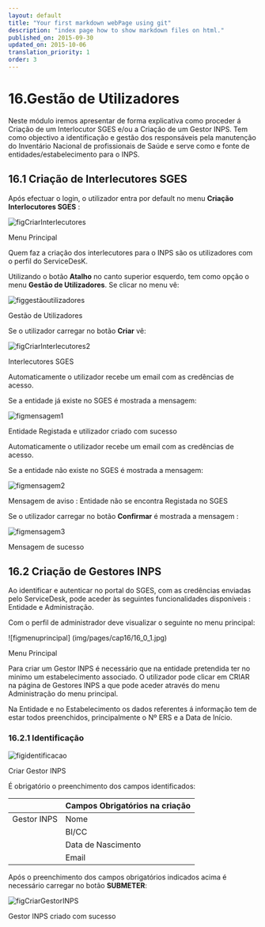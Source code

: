 ```yaml
---
layout: default
title: "Your first markdown webPage using git"
description: "index page how to show markdown files on html."
published_on: 2015-09-30
updated_on: 2015-10-06
translation_priority: 1
order: 3
---
```

<p></p>
<p id="GestãodeUtilizadores"></p>

# 16.Gestão de Utilizadores

Neste módulo iremos apresentar de forma explicativa como proceder á Criação de um Interlocutor SGES e/ou a Criação de um Gestor INPS.
Tem como objectivo a identificação e gestão dos responsáveis pela manutenção do Inventário Nacional de profissionais de Saúde e serve como e fonte de entidades/estabelecimento para o INPS.

## 16.1 Criação de Interlecutores SGES 


Após efectuar o login, o utilizador entra por default no menu **Criação Interlocutores SGES** :

![figCriarInterlecutores](img/pages/cap16/16_1_0.jpg)

<p class="caption" id="figCriarInterlecutores"> Menu Principal </p>

Quem faz a criação dos interlecutores para o INPS são os utilizadores com o perfil do ServiceDesK.
 
Utilizando o botão **Atalho** no canto superior esquerdo, tem como opção o menu **Gestão de Utilizadores**. Se clicar no menu vê:

![figgestãoutilizadores](img/pages/cap16/16_1_1.jpg)

<p class="caption" id="figgestãoutilizadores"> Gestão de Utilizadores </p>

 Se o utilizador carregar no botão **Criar**  vê:
 
 ![figCriarInterlecutores2](img/pages/cap16/16_1_2.jpg)
 
 <p class="caption" id="figCriarInterlecutores2"> Interlecutores SGES </p>
 
 Automaticamente o utilizador recebe um email com as credências de acesso.
 
 Se a entidade já existe no SGES  é mostrada a mensagem:
 
  ![figmensagem1](img/pages/cap16/16_1_4.jpg)
  
  <p class="caption" id="figmensagem1"> Entidade Registada e utilizador criado com sucesso </p>
  
   Automaticamente o utilizador recebe um email com as credências de acesso.

  Se a entidade não existe no SGES  é mostrada a mensagem:    
  
  ![figmensagem2](img/pages/cap16/16_1_5.jpg)
   
  <p class="caption" id="figmensagem2"> Mensagem de aviso : Entidade não se encontra Registada no SGES </p>
   
  Se o utilizador carregar no botão **Confirmar** é mostrada a mensagem :
 
  ![figmensagem3](img/pages/cap16/16_1_6.jpg) 
   
  <p class="caption" id="figmensagem3"> Mensagem de sucesso </p>

## 16.2 Criação de Gestores INPS

Ao identificar e autenticar no portal do SGES, com as credências enviadas pelo ServiceDesk, pode aceder às seguintes funcionalidades disponíveis : Entidade e Administração. 

Com o perfil de administrador deve visualizar o seguinte no menu principal: 

![figmenuprincipal] (img/pages/cap16/16_0_1.jpg)
 
<p class="caption" id="figmenuprincipal"> Menu Principal </p>

Para criar um Gestor INPS é necessário que na entidade pretendida ter no minimo um estabelecimento associado. O utilizador pode clicar em CRIAR na página de Gestores INPS a que pode aceder através do menu Administração do menu principal.

Na Entidade e no Estabelecimento os dados referentes á informação tem de estar todos preenchidos, principalmente o Nº ERS e a Data de Início. 

 ### 16.2.1 Identificação ######

![figidentificacao](img/pages/cap16/16_0_3.jpg)

<p class="caption" id="figidentificacao">Criar Gestor INPS</p>

É obrigatório o preenchimento dos campos identificados:

|                  |Campos Obrigatórios na criação       | 
|------------------|-------------------------------------|
| Gestor INPS      | Nome                                |
|                  | BI/CC                               |
|                  | Data de Nascimento                  |
|                  | Email                               |     

Após o preenchimento dos campos obrigatórios indicados acima é necessário carregar no botão **SUBMETER**:

![figCriarGestorINPS](img/pages/cap16/16_0_3.jpg)

<p class="caption" id="CriarGestorINPS">Gestor INPS criado com sucesso</p>











